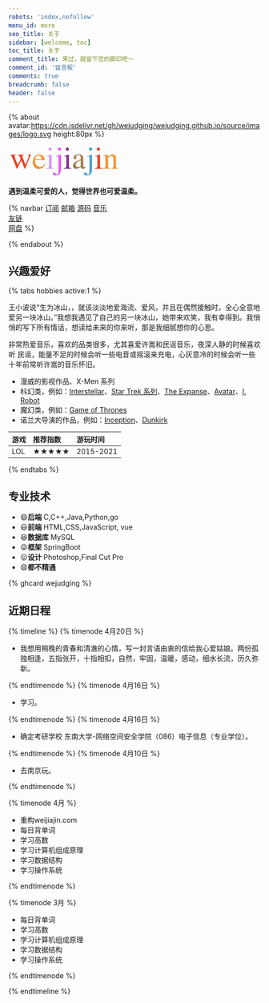 ```yaml
---
robots: 'index,nofollow'
menu_id: more
seo_title: 关于
sidebar: [welcome, toc]
toc_title: 关于
comment_title: 来过，就留下您的脚印吧～
comment_id: '留言板'
comments: true
breadcrumb: false
header: false
---
```


{% about avatar:https://cdn.jsdelivr.net/gh/wejudging/wejudging.github.io/source/images/logo.svg height:80px %}

<img height="64px" alt="weijiajin" src="/images/weijiajin.png">

**遇到温柔可爱的人，觉得世界也可爱温柔。**

{% navbar
[订阅](https://cdn.jsdelivr.net/gh/wejudging/wejudging.github.io@public/atom.xml) 
[邮箱](mailto:wejudging@gmail.com)
[源码](https://github.com/wejudging)
[音乐](https://music.apple.com/cn/playlist/%E6%88%91%E5%96%9C%E6%AC%A2/pl.u-r2yBDbkFdN6J62)  
[友链](https://weijiajin.com/friends)  
[网盘](https://onedrive.weijiajin.com) %}

{% endabout %}


## 兴趣爱好

{% tabs hobbies active:1 %}

<!-- tab 爱情 -->

王小波说“生为冰山，，就该淡淡地爱海流、爱风，并且在偶然接触时，全心全意地爱另一块冰山。”我想我遇见了自己的另一块冰山，她带来欢笑，我有幸得到。我悄悄的写下所有情话，想读给未来的你来听，那是我细腻想你的心思。

<!-- endtab -->

<!-- tab 音乐 -->

非常热爱音乐，喜欢的品类很多，尤其喜爱许嵩和民谣音乐，夜深人静的时候喜欢听 民谣，能量不足的时候会听一些电音或摇滚来充电，心灰意冷的时候会听一些十年前常听许嵩的音乐怀旧。

<!-- endtab -->

<!-- tab 影视 -->

- 漫威的影视作品、X-Men 系列
- 科幻类，例如：[Interstellar](https://movie.douban.com/subject/1889243/)、[Star Trek 系列](https://movie.douban.com/subject/2132932/)、[The Expanse](https://movie.douban.com/subject/25926851/)、[Avatar](https://movie.douban.com/subject/1652587/)、[I, Robot](https://movie.douban.com/subject/1308843/)
- 魔幻类，例如：[Game of Thrones](https://movie.douban.com/subject/3016187/)
- 诺兰大导演的作品，例如：[Inception](https://movie.douban.com/subject/3541415/)、[Dunkirk](https://movie.douban.com/subject/26607693/)

<!-- endtab -->

<!-- tab 游戏 -->

| 游戏           | 推荐指数 | 游玩时间 |
| :------------- | :------- | :------- |
| LOL       | ★★★★★       | 2015-2021     |


<!-- endtab -->



{% endtabs %}

##  专业技术
- 😄**后端** C,C++,Java,Python,go
- 😃**前端** HTML,CSS,JavaScript, vue
- 😆**数据库** MySQL
- 😝**框架** SpringBoot
- 😛**设计** Photoshop,Final Cut Pro
- 😧**都不精通**

{% ghcard wejudging %}


## 近期日程

{% timeline %}
{% timenode 4月20日 %}

- 我想用稍晚的青春和清澈的心情，写一封言语由衷的信给我心爱姑娘。两份孤独相逢，五指张开，十指相扣，自然，牢固，温暖，感动，细水长流，历久弥新。

{% endtimenode %}
{% timenode 4月16日 %}

- 学习。

{% endtimenode %}
{% timenode 4月16日 %}

- 确定考研学校 东南大学-网络空间安全学院（086）电子信息（专业学位）。

{% endtimenode %}
{% timenode 4月10日 %}

- 去南京玩。

{% endtimenode %}

{% timenode 4月 %}

-  重构weijiajin.com
-  每日背单词
-  学习高数
-  学习计算机组成原理
-  学习数据结构
-  学习操作系统

{% endtimenode %}

{% timenode 3月 %}

-  每日背单词
-  学习高数
-  学习计算机组成原理
-  学习数据结构
-  学习操作系统

{% endtimenode %}

{% endtimeline %}
